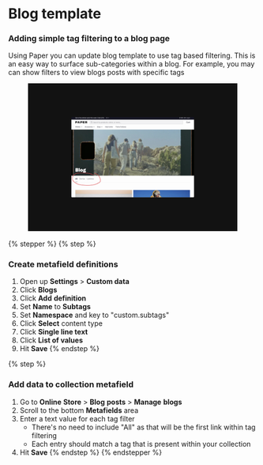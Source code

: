 # Blog template

### Adding simple tag filtering to a blog page <a href="#h_a1ed6cccf4" id="h_a1ed6cccf4"></a>

Using Paper you can update blog template to use tag based filtering. This is an easy way to surface sub-categories within a blog. For example, you may can show filters to view blogs posts with specific tags

<figure><img src=".gitbook/assets/blog.png" alt=""><figcaption></figcaption></figure>

{% stepper %}
{% step %}
### Create metafield definitions

1. Open up **Settings** > **Custom data**
2. Click **Blogs**
3. Click **Add** **definition**
4. Set **Name** to **Subtags**
5. Set **Namespace** and key to "custom.subtags"
6. Click **Select** content type
7. Click **Single line text**
8. Click **List of values**
9. Hit **Save**
{% endstep %}

{% step %}
### Add data to collection metafield

1. Go to **Online** **Store** > **Blog** **posts** > **Manage** **blogs**
2. Scroll to the bottom **Metafields** area
3. Enter a text value for each tag filter
   * There's no need to include "All" as that will be the first link within tag filtering
   * Each entry should match a tag that is present within your collection
4. Hit **Save**
{% endstep %}
{% endstepper %}

